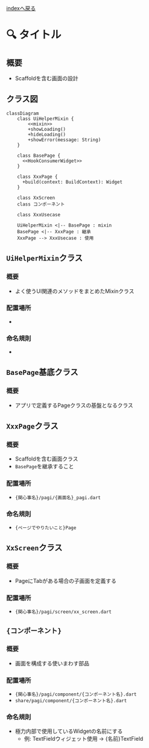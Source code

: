 [indexへ戻る](../index.md)
# 🔍 タイトル

## 概要
- Scaffoldを含む画面の設計

## クラス図
```mermaid
classDiagram
    class UiHelperMixin {
        <<mixin>>
        +showLoading()
        +hideLoading()
        +showError(message: String)
    }
    
    class BasePage {
      <<HookConsumerWidget>>
    }

    class XxxPage {
      +build(context: BuildContext): Widget
    }

    class XxScreen
    class コンポーネント

    class XxxUsecase

    UiHelperMixin <|-- BasePage : mixin
    BasePage <|-- XxxPage : 継承
    XxxPage --> XxxUsecase : 使用
```

## `UiHelperMixin`クラス
### 概要
- よく使うUI関連のメソッドをまとめたMixinクラス

### 配置場所
- 

### 命名規則
- 

## `BasePage`基底クラス
### 概要
- アプリで定義するPageクラスの基盤となるクラス

## `XxxPage`クラス
### 概要
- Scaffoldを含む画面クラス
- `BasePage`を継承すること

### 配置場所
- `{関心事名}/pagi/{画面名}_pagi.dart`

### 命名規則
- `{ページでやりたいこと}Page`

### 

## `XxScreen`クラス
### 概要
- PageにTabがある場合の子画面を定義する

### 配置場所
- `{関心事名}/pagi/screen/xx_screen.dart`

## `{コンポーネント}`
### 概要
- 画面を構成する使いまわす部品

### 配置場所
- `{関心事名}/pagi/component/{コンポーネント名}.dart`
- `share/pagi/component/{コンポーネント名}.dart`

### 命名規則
- 極力内部で使用しているWidgetの名前にする
  - 例: TextFieldウィジェット使用 → {名前}TextField


